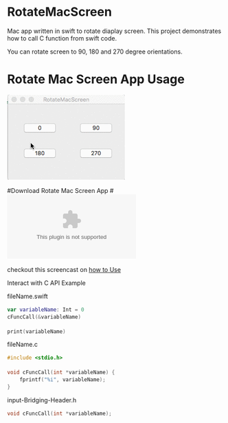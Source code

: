 # RotateMacScreen

Mac app written in swift to rotate diaplay screen.
This project demonstrates how to call C function from swift code.

You can rotate screen to 90, 180 and 270 degree orientations.

# Rotate Mac Screen App Usage #
![Animated walkthrough of the app](Assets/walkThrough.gif)

#Download Rotate Mac Screen App #
![Download App](App/RotateMacScreen.zip)

checkout this screencast on [how to Use](http://recordit.co/OQAnSbDPdk)

Interact with C API Example

fileName.swift
```swift
var variableName: Int = 0
cFuncCall(&variableName)

print(variableName)
```
fileName.c
```c
#include <stdio.h>

void cFuncCall(int *variableName) {
    fprintf("%i", variableName);
}
```
input-Bridging-Header.h
```objective-c
void cFuncCall(int *variableName);
```
